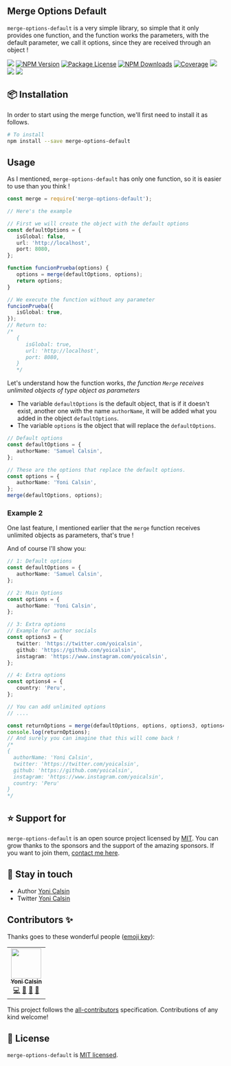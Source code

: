 ## Merge Options Default

`merge-options-default` is a very simple library, so simple that it only provides one function, and the function works the parameters, with the default parameter, we call it options, since they are received through an object !

<a href="https://github.com/yoicalsin/merge-options-default"><img src="https://img.shields.io/spiget/stars/1000?color=brightgreen&label=Star&logo=github" /></a>
<a href="https://www.npmjs.com/merge-options-default" target="_blank">
<img src="https://img.shields.io/npm/v/merge-options-default" alt="NPM Version" /></a>
<a href="https://www.npmjs.com/merge-options-default" target="_blank">
<img src="https://img.shields.io/npm/l/merge-options-default" alt="Package License" /></a>
<a href="https://www.npmjs.com/merge-options-default" target="_blank">
<img src="https://img.shields.io/npm/dm/merge-options-default" alt="NPM Downloads" /></a>
<a href="https://github.com/yoicalsin/merge-options-default" target="_blank">
<img src="https://s3.amazonaws.com/assets.coveralls.io/badges/coveralls_95.svg" alt="Coverage" /></a>
<a href="https://github.com/yoicalsin/merge-options-default"><img src="https://img.shields.io/badge/Github%20Page-sass.colors-yellow?style=flat-square&logo=github" /></a>
<a href="https://github.com/yoicalsin"><img src="https://img.shields.io/badge/Author-Yoni%20Calsin-blueviolet?style=flat-square&logo=appveyor" /></a>
<a href="https://twitter.com/yoicalsin" target="_blank">
<img src="https://img.shields.io/twitter/follow/yoicalsin.svg?style=social&label=Follow"></a>

## 📦 Installation

In order to start using the merge function, we'll first need to install it as follows.

```bash
# To install
npm install --save merge-options-default
```

## Usage

As I mentioned, `merge-options-default` has only one function, so it is easier to use than you think !

```ts
const merge = require('merge-options-default');

// Here's the example

// First we will create the object with the default options
const defaultOptions = {
   isGlobal: false,
   url: 'http://localhost',
   port: 8080,
};

function funcionPrueba(options) {
   options = merge(defaultOptions, options);
   return options;
}

// We execute the function without any parameter
funcionPrueba({
   isGlobal: true,
});
// Return to:
/*
   {
      isGlobal: true,
      url: 'http://localhost',
      port: 8080,
   }
   */
```

Let's understand how the function works, _the function `Merge` receives unlimited objects of type object as parameters_

-  The variable `defaultOptions` is the default object, that is if it doesn't exist, another one with the name `authorName`, it will be added what you added in the object `defaultOptions`.
-  The variable `options` is the object that will replace the `defaultOptions`.

```ts
// Default options
const defaultOptions = {
   authorName: 'Samuel Calsin',
};

// These are the options that replace the default options.
const options = {
   authorName: 'Yoni Calsin',
};
merge(defaultOptions, options);
```

### Example 2

One last feature, I mentioned earlier that the `merge` function receives unlimited objects as parameters, that's true !

And of course I'll show you:

```ts
// 1: Default options
const defaultOptions = {
   authorName: 'Samuel Calsin',
};

// 2: Main Options
const options = {
   authorName: 'Yoni Calsin',
};

// 3: Extra options
// Example for author socials
const options3 = {
   twitter: 'https://twitter.com/yoicalsin',
   github: 'https://github.com/yoicalsin',
   instagram: 'https://www.instagram.com/yoicalsin',
};

// 4: Extra options
const options4 = {
   country: 'Peru',
};

// You can add unlimited options
// ....

const returnOptions = merge(defaultOptions, options, options3, options4);
console.log(returnOptions);
// And surely you can imagine that this will come back !
/*
{
  authorName: 'Yoni Calsin',
  twitter: 'https://twitter.com/yoicalsin',
  github: 'https://github.com/yoicalsin',
  instagram: 'https://www.instagram.com/yoicalsin',
  country: 'Peru'
}
*/
```

## ⭐ Support for

`merge-options-default` is an open source project licensed by [MIT](LICENSE). You can grow thanks to the sponsors and the support of the amazing sponsors. If you want to join them, [contact me here](mailto:helloyoicalsin@gmail.com).

## 🎩 Stay in touch

-  Author [Yoni Calsin](https://github.com/yoicalsin)
-  Twitter [Yoni Calsin](https://twitter.com/yoicalsin)

## Contributors ✨

Thanks goes to these wonderful people ([emoji key](https://allcontributors.org/docs/en/emoji-key)):

<!-- ALL-CONTRIBUTORS-LIST:START - Do not remove or modify this section -->
<!-- prettier-ignore-start -->
<!-- markdownlint-disable -->
<table>
  <tr>
    <td align="center"><a href="https://twitter.com/yoicalsin"><img src="https://avatars0.githubusercontent.com/u/58490737?v=4" width="70px;" alt=""/><br /><sub><b>Yoni Calsin</b></sub></a><br /><a href="https://github.com/merge-options-default/merge-options-default/commits?author=yoicalsin" title="Code">💻</a> <a href="https://github.com/merge-options-default/merge-options-default/issues?q=author%3Ayoicalsin" title="Bug reports">🐛</a> <a href="https://github.com/merge-options-default/merge-options-default/commits?author=yoicalsin" title="Documentation">📖</a> <a href="#blog-yoicalsin" title="Blogposts">📝</a></td>
  </tr>
</table>

<!-- markdownlint-enable -->
<!-- prettier-ignore-end -->

<!-- ALL-CONTRIBUTORS-LIST:END -->

This project follows the [all-contributors](https://github.com/all-contributors/all-contributors) specification. Contributions of any kind welcome!

## 📜 License

`merge-options-default` is [MIT licensed](LICENSE).
